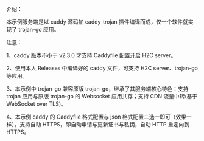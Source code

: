 介绍：

本示例服务端是以 caddy 源码加 caddy-trojan 插件编译而成，仅一个软件就实现了 trojan-go 应用。

注意：

1、caddy 版本不小于 v2.3.0 才支持 Caddyfile 配置开启 H2C server。

2、使用本人 Releases 中编译好的 caddy 文件，可支持 H2C server、trojan-go 等应用。

3、本示例中 trojan-go 兼容原版 trojan-go，继承了其服务端核心特色：支持 trojan 应用与原版 trojan-go 的 Websocket 应用共存；支持 CDN 流量中转(基于 WebSocket over TLS)。

4、本示例 caddy 的 Caddyfile 格式配置与 json 格式配置二选一即可（效果一样）。支持自动 HTTPS，即自动申请与更新证书与私钥，自动 HTTP 重定向到 HTTPS。

